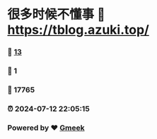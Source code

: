 # 很多时候不懂事 :link: https://tblog.azuki.top/ 
### :page_facing_up: [13](https://tblog.azuki.top//tag.html) 
### :speech_balloon: 1 
### :hibiscus: 17765 
### :alarm_clock: 2024-07-12 22:05:15 
### Powered by :heart: [Gmeek](https://github.com/Meekdai/Gmeek)
